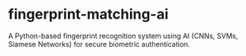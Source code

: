 # fingerprint-matching-ai
A Python-based fingerprint recognition system using AI (CNNs, SVMs, Siamese Networks) for secure biometric authentication.
